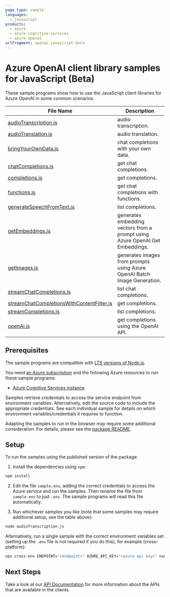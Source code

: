 ```yaml
---
page_type: sample
languages:
  - javascript
products:
  - azure
  - azure-cognitive-services
  - azure-openai
urlFragment: openai-javascript-beta
---
```


# Azure OpenAI client library samples for JavaScript (Beta)

These sample programs show how to use the JavaScript client libraries for Azure OpenAI in some common scenarios.

| **File Name**                                                                       | **Description**                                                              |
| ----------------------------------------------------------------------------------- | ---------------------------------------------------------------------------- |
| [audioTranscription.js][audiotranscription]                                         | audio transcription.                                                         |
| [audioTranslation.js][audiotranslation]                                             | audio translation.                                                           |
| [bringYourOwnData.js][bringyourowndata]                                             | chat completions with your own data.                                         |
| [chatCompletions.js][chatcompletions]                                               | get chat completions.                                                        |
| [completions.js][completions]                                                       | get completions.                                                             |
| [functions.js][functions]                                                           | get chat completions with functions.                                         |
| [generateSpeechFromText.js][generatespeechfromtext]                                 | list completions.                                                            |
| [getEmbeddings.js][getembeddings]                                                   | generates embedding vectors from a prompt using Azure OpenAI Get Embeddings. |
| [getImages.js][getimages]                                                           | generates images from prompts using Azure OpenAI Batch Image Generation.     |
| [streamChatCompletions.js][streamchatcompletions]                                   | list chat completions.                                                       |
| [streamChatCompletionsWithContentFilter.js][streamchatcompletionswithcontentfilter] | get completions.                                                             |
| [streamCompletions.js][streamcompletions]                                           | list completions.                                                            |
| [openAi.js][openai]                                                                 | get completions using the OpenAI API.                                        |

## Prerequisites

The sample programs are compatible with [LTS versions of Node.js](https://github.com/nodejs/release#release-schedule).

You need [an Azure subscription][freesub] and the following Azure resources to run these sample programs:

- [Azure Cognitive Services instance][createinstance_azurecognitiveservicesinstance]

Samples retrieve credentials to access the service endpoint from environment variables. Alternatively, edit the source code to include the appropriate credentials. See each individual sample for details on which environment variables/credentials it requires to function.

Adapting the samples to run in the browser may require some additional consideration. For details, please see the [package README][package].

## Setup

To run the samples using the published version of the package:

1. Install the dependencies using `npm`:

```bash
npm install
```

2. Edit the file `sample.env`, adding the correct credentials to access the Azure service and run the samples. Then rename the file from `sample.env` to just `.env`. The sample programs will read this file automatically.

3. Run whichever samples you like (note that some samples may require additional setup, see the table above):

```bash
node audioTranscription.js
```

Alternatively, run a single sample with the correct environment variables set (setting up the `.env` file is not required if you do this), for example (cross-platform):

```bash
npx cross-env ENDPOINT="<endpoint>" AZURE_API_KEY="<azure api key>" node audioTranscription.js
```

## Next Steps

Take a look at our [API Documentation][apiref] for more information about the APIs that are available in the clients.

[audiotranscription]: https://github.com/Azure/azure-sdk-for-js/blob/main/sdk/openai/openai/samples/v1-beta/javascript/audioTranscription.js
[audiotranslation]: https://github.com/Azure/azure-sdk-for-js/blob/main/sdk/openai/openai/samples/v1-beta/javascript/audioTranslation.js
[bringyourowndata]: https://github.com/Azure/azure-sdk-for-js/blob/main/sdk/openai/openai/samples/v1-beta/javascript/bringYourOwnData.js
[chatcompletions]: https://github.com/Azure/azure-sdk-for-js/blob/main/sdk/openai/openai/samples/v1-beta/javascript/chatCompletions.js
[completions]: https://github.com/Azure/azure-sdk-for-js/blob/main/sdk/openai/openai/samples/v1-beta/javascript/completions.js
[functions]: https://github.com/Azure/azure-sdk-for-js/blob/main/sdk/openai/openai/samples/v1-beta/javascript/functions.js
[generatespeechfromtext]: https://github.com/Azure/azure-sdk-for-js/blob/main/sdk/openai/openai/samples/v1-beta/javascript/generateSpeechFromText.js
[getembeddings]: https://github.com/Azure/azure-sdk-for-js/blob/main/sdk/openai/openai/samples/v1-beta/javascript/getEmbeddings.js
[getimages]: https://github.com/Azure/azure-sdk-for-js/blob/main/sdk/openai/openai/samples/v1-beta/javascript/getImages.js
[streamchatcompletions]: https://github.com/Azure/azure-sdk-for-js/blob/main/sdk/openai/openai/samples/v1-beta/javascript/streamChatCompletions.js
[streamchatcompletionswithcontentfilter]: https://github.com/Azure/azure-sdk-for-js/blob/main/sdk/openai/openai/samples/v1-beta/javascript/streamChatCompletionsWithContentFilter.js
[streamcompletions]: https://github.com/Azure/azure-sdk-for-js/blob/main/sdk/openai/openai/samples/v1-beta/javascript/streamCompletions.js
[openai]: https://github.com/Azure/azure-sdk-for-js/blob/main/sdk/openai/openai/samples/v1-beta/javascript/openAi.js
[apiref]: https://docs.microsoft.com/javascript/api/@azure/openai
[freesub]: https://azure.microsoft.com/free/
[createinstance_azurecognitiveservicesinstance]: https://learn.microsoft.com/azure/cognitive-services/openai/how-to/create-resource
[package]: https://github.com/Azure/azure-sdk-for-js/tree/main/sdk/openai/openai/README.md
